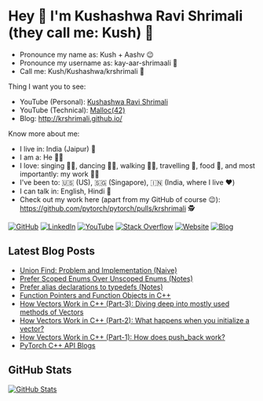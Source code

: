# Hey 🙏 I'm Kushashwa Ravi Shrimali (they call me: Kush) 👋

- Pronounce my name as: Kush + Aashv 😉
- Pronounce my username as: kay-aar-shrimaali 🤍
- Call me: Kush/Kushashwa/krshrimali 💙

Thing I want you to see:

* YouTube (Personal): [Kushashwa Ravi Shrimali](http://youtube.com/c/kushashwaraviShrimali/)
* YouTube (Technical): [Malloc(42)](https://www.youtube.com/channel/UCV1XiuvBIXrs5qMvsyueqrg)
* Blog: http://krshrimali.github.io/

Know more about me:

- I live in: India (Jaipur) 🏡
- I am a: He 🕵️‍♂️
- I love: singing 👨‍🎤, dancing 👯‍♂️, walking 🚶‍♂️, travelling 🚀, food 🥫, and most importantly: my work 🧑‍💼
- I've been to: 🇺🇸 (US), 🇸🇬 (Singapore), 🇮🇳 (India, where I live ❤️)
- I can talk in: English, Hindi 🥇
- Check out my work here (apart from my GitHub of course 😉): https://github.com/pytorch/pytorch/pulls/krshrimali 🕵️

[![GitHub](https://img.shields.io/badge/GitHub-krshrimali-red)](https://github.com/krshrimali)
[![LinkedIn](https://img.shields.io/badge/LinkedIn-kushashwa-blue)](https://www.linkedin.com/in/kushashwa-ravi-shrimali-b6780152/)
[![YouTube](https://img.shields.io/badge/YouTube-kush-red)](https://youtube.com/c/kushashwaraviShrimali)
[![Stack Overflow](https://img.shields.io/badge/Stack&nbsp;Overflow-kushashwa-orange)](https://stackoverflow.com/users/2218021/kushashwa-ravi-shrimali)
[![Website](https://img.shields.io/badge/Website-krshrimali.github.io-green)](https://krshrimali.github.io/)
[![Blog](https://img.shields.io/badge/Blog-krshrimali.github.io/blog-yellowgreen)](https://krshrimali.github.io/blog/)

## Latest Blog Posts

<!-- BLOG-POST-LIST:START -->
- [Union Find: Problem and Implementation (Naive)](https://krshrimali.github.io/Union-Find-Problem-And-Impl/)
- [Prefer Scoped Enums Over Unscoped Enums (Notes)](https://krshrimali.github.io/Prefer-Scoped-Enums-Over-Unscoped-Enums/)
- [Prefer alias declarations to typedefs (Notes)](https://krshrimali.github.io/Alias-Declarations-over-Typedefs-CPP/)
- [Function Pointers and Function Objects in C++](https://krshrimali.github.io/Function-Pointers-And-Function-Objects-in-CPP/)
- [How Vectors Work in C++ (Part-3): Diving deep into mostly used methods of Vectors](https://krshrimali.github.io/How-Vectors-Work-in-C++-Part-3/)
- [How Vectors Work in C++ (Part-2): What happens when you initialize a vector?](https://krshrimali.github.io/How-Vectors-Work-in-C++-Part-2/)
- [How Vectors Work in C++ (Part-1): How does push_back work?](https://krshrimali.github.io/How-Vectors-Work-in-C++-Part-1/)
- [PyTorch C++ API Blogs](https://krshrimali.github.io/pytorch/)
<!-- BLOG-POST-LIST:END -->

## GitHub Stats

[![GitHub Stats](https://github-readme-stats.vercel.app/api?username=krshrimali&show_icons=true&icon_color=805AD5&text_color=718096&bg_color=ffffff00&hide_title=true&include_all_commits=true&count_private=true&hide_border=true)](https://krshrimali.github.io)
